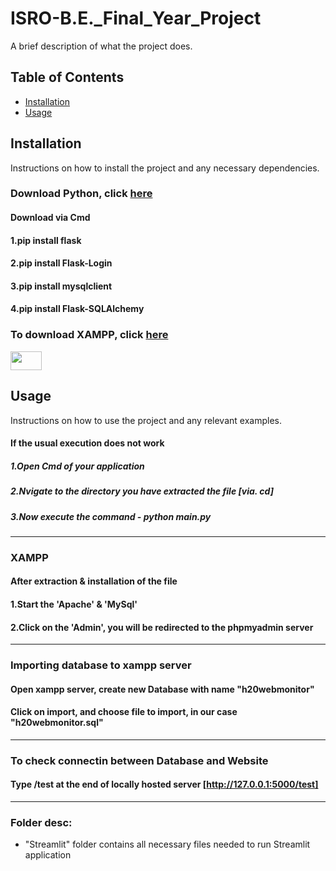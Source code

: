 # ISRO-B.E._Final_Year_Project 


A brief description of what the project does.

## Table of Contents

- [Installation](#installation)
- [Usage](#usage)
<!-- - [Contributing](#contributing)
- [License](#license) -->

## Installation

Instructions on how to install the project and any necessary dependencies.

### Download Python, click [here](https://www.python.org/downloads/)

#### Download via Cmd
#### 1.pip install flask
#### 2.pip install Flask-Login
#### 3.pip install mysqlclient
#### 4.pip install Flask-SQLAlchemy

### To download XAMPP, click [here](https://www.apachefriends.org/download.html)
<img src="https://s42013.pcdn.co/wp-content/uploads/2012/08/xampp-logo.png" height=30 width=50>


## Usage

Instructions on how to use the project and any relevant examples.
#### If the usual execution does not work
##### 1.Open Cmd of your application
##### 2.Nvigate to the directory you have extracted the file [via. cd]
##### 3.Now execute the command - python main.py 
---

### XAMPP
#### After extraction & installation of the file
#### 1.Start the 'Apache' & 'MySql'
#### 2.Click on the 'Admin', you will be redirected to the phpmyadmin server
---

### Importing database to xampp server
#### Open xampp server, create new Database with name "h20webmonitor"
#### Click on import, and choose file to import, in our case "h20webmonitor.sql"
---


### To check connectin between Database and Website
#### Type /test at the end of locally hosted server [http://127.0.0.1:5000/test]

<!-- ## Contributing

Guidelines on how to contribute to the project and any other relevant information.

## License

Information about the license under which the project is distributed. -->
---

### Folder desc:
* "Streamlit" folder contains all necessary files needed to run Streamlit application
